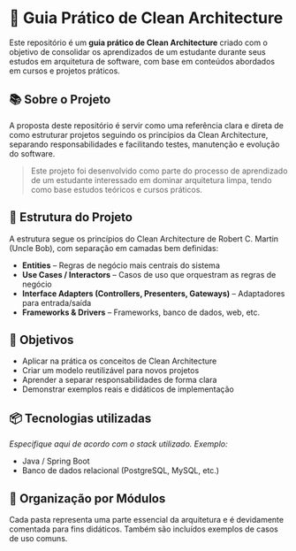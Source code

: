# 🧱 Guia Prático de Clean Architecture

Este repositório é um **guia prático de Clean Architecture** criado com o objetivo de consolidar os aprendizados de um estudante durante seus estudos em arquitetura de software, com base em conteúdos abordados em cursos e projetos práticos.

## 📚 Sobre o Projeto

A proposta deste repositório é servir como uma referência clara e direta de como estruturar projetos seguindo os princípios da Clean Architecture, separando responsabilidades e facilitando testes, manutenção e evolução do software.

> Este projeto foi desenvolvido como parte do processo de aprendizado de um estudante interessado em dominar arquitetura limpa, tendo como base estudos teóricos e cursos práticos.

## 🧩 Estrutura do Projeto

A estrutura segue os princípios do Clean Architecture de Robert C. Martin (Uncle Bob), com separação em camadas bem definidas:

- **Entities** – Regras de negócio mais centrais do sistema
- **Use Cases / Interactors** – Casos de uso que orquestram as regras de negócio
- **Interface Adapters (Controllers, Presenters, Gateways)** – Adaptadores para entrada/saída
- **Frameworks & Drivers** – Frameworks, banco de dados, web, etc.

## 🚀 Objetivos

- Aplicar na prática os conceitos de Clean Architecture
- Criar um modelo reutilizável para novos projetos
- Aprender a separar responsabilidades de forma clara
- Demonstrar exemplos reais e didáticos de implementação

## 📦 Tecnologias utilizadas

*Especifique aqui de acordo com o stack utilizado. Exemplo:*

- Java / Spring Boot  
- Banco de dados relacional (PostgreSQL, MySQL, etc.)

## 📂 Organização por Módulos

Cada pasta representa uma parte essencial da arquitetura e é devidamente comentada para fins didáticos. Também são incluídos exemplos de casos de uso comuns.


